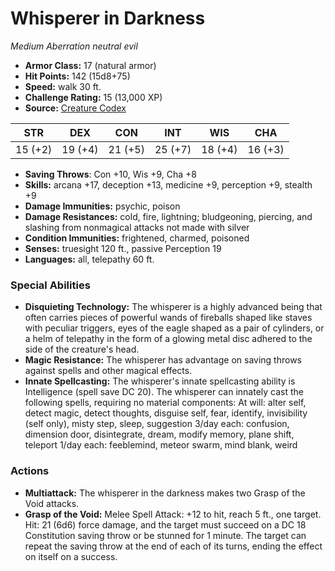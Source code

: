 # Whisperer in Darkness

*Medium* *Aberration* *neutral evil*

- **Armor Class:** 17 (natural armor)
- **Hit Points:** 142 (15d8+75)
- **Speed:** walk 30 ft.
- **Challenge Rating:** 15 (13,000 XP)
- **Source:** [Creature Codex](https://koboldpress.com/kpstore/product/creature-codex-for-5th-edition-dnd/)

| STR | DEX | CON | INT | WIS | CHA |
| --- | --- | --- | --- | --- | --- |
| 15 (+2) | 19 (+4) | 21 (+5) | 25 (+7) | 18 (+4) | 16 (+3) |

- **Saving Throws**: Con +10, Wis +9, Cha +8
- **Skills:** arcana +17, deception +13, medicine +9, perception +9, stealth +9
- **Damage Immunities:** psychic, poison
- **Damage Resistances:** cold, fire, lightning; bludgeoning, piercing, and slashing from nonmagical attacks not made with silver
- **Condition Immunities:** frightened, charmed, poisoned
- **Senses:** truesight 120 ft., passive Perception 19
- **Languages:** all, telepathy 60 ft.
### Special Abilities
- **Disquieting Technology:** The whisperer is a highly advanced being that often carries pieces of powerful wands of fireballs shaped like staves with peculiar triggers, eyes of the eagle shaped as a pair of cylinders, or a helm of telepathy in the form of a glowing metal disc adhered to the side of the creature's head.
- **Magic Resistance:** The whisperer has advantage on saving throws against spells and other magical effects.
- **Innate Spellcasting:** The whisperer's innate spellcasting ability is Intelligence (spell save DC 20). The whisperer can innately cast the following spells, requiring no material components: At will: alter self, detect magic, detect thoughts, disguise self, fear, identify, invisibility (self only), misty step, sleep, suggestion 3/day each: confusion, dimension door, disintegrate, dream, modify memory, plane shift, teleport 1/day each: feeblemind, meteor swarm, mind blank, weird
### Actions
- **Multiattack:** The whisperer in the darkness makes two Grasp of the Void attacks.
- **Grasp of the Void:** Melee Spell Attack: +12 to hit, reach 5 ft., one target. Hit: 21 (6d6) force damage, and the target must succeed on a DC 18 Constitution saving throw or be stunned for 1 minute. The target can repeat the saving throw at the end of each of its turns, ending the effect on itself on a success.
